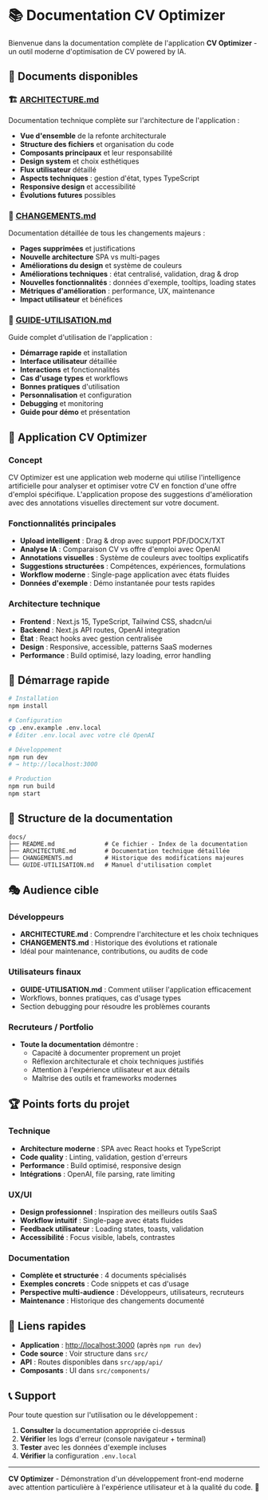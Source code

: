 # 📚 Documentation CV Optimizer

Bienvenue dans la documentation complète de l'application **CV Optimizer** - un outil moderne d'optimisation de CV powered by IA.

## 📖 Documents disponibles

### 🏗️ [ARCHITECTURE.md](./ARCHITECTURE.md)
Documentation technique complète sur l'architecture de l'application :
- **Vue d'ensemble** de la refonte architecturale
- **Structure des fichiers** et organisation du code
- **Composants principaux** et leur responsabilité
- **Design system** et choix esthétiques
- **Flux utilisateur** détaillé
- **Aspects techniques** : gestion d'état, types TypeScript
- **Responsive design** et accessibilité
- **Évolutions futures** possibles

### 🔄 [CHANGEMENTS.md](./CHANGEMENTS.md)
Documentation détaillée de tous les changements majeurs :
- **Pages supprimées** et justifications
- **Nouvelle architecture** SPA vs multi-pages
- **Améliorations du design** et système de couleurs
- **Améliorations techniques** : état centralisé, validation, drag & drop
- **Nouvelles fonctionnalités** : données d'exemple, tooltips, loading states
- **Métriques d'amélioration** : performance, UX, maintenance
- **Impact utilisateur** et bénéfices

### 📖 [GUIDE-UTILISATION.md](./GUIDE-UTILISATION.md)
Guide complet d'utilisation de l'application :
- **Démarrage rapide** et installation
- **Interface utilisateur** détaillée
- **Interactions** et fonctionnalités
- **Cas d'usage types** et workflows
- **Bonnes pratiques** d'utilisation
- **Personnalisation** et configuration
- **Debugging** et monitoring
- **Guide pour démo** et présentation

## 🎯 Application CV Optimizer

### Concept
CV Optimizer est une application web moderne qui utilise l'intelligence artificielle pour analyser et optimiser votre CV en fonction d'une offre d'emploi spécifique. L'application propose des suggestions d'amélioration avec des annotations visuelles directement sur votre document.

### Fonctionnalités principales
- **Upload intelligent** : Drag & drop avec support PDF/DOCX/TXT
- **Analyse IA** : Comparaison CV vs offre d'emploi avec OpenAI
- **Annotations visuelles** : Système de couleurs avec tooltips explicatifs
- **Suggestions structurées** : Compétences, expériences, formulations
- **Workflow moderne** : Single-page application avec états fluides
- **Données d'exemple** : Démo instantanée pour tests rapides

### Architecture technique
- **Frontend** : Next.js 15, TypeScript, Tailwind CSS, shadcn/ui
- **Backend** : Next.js API routes, OpenAI integration
- **État** : React hooks avec gestion centralisée
- **Design** : Responsive, accessible, patterns SaaS modernes
- **Performance** : Build optimisé, lazy loading, error handling

## 🚀 Démarrage rapide

```bash
# Installation
npm install

# Configuration
cp .env.example .env.local
# Éditer .env.local avec votre clé OpenAI

# Développement
npm run dev
# → http://localhost:3000

# Production  
npm run build
npm start
```

## 📁 Structure de la documentation

```
docs/
├── README.md              # Ce fichier - Index de la documentation
├── ARCHITECTURE.md        # Documentation technique détaillée
├── CHANGEMENTS.md         # Historique des modifications majeures  
└── GUIDE-UTILISATION.md   # Manuel d'utilisation complet
```

## 🎭 Audience cible

### Développeurs
- **ARCHITECTURE.md** : Comprendre l'architecture et les choix techniques
- **CHANGEMENTS.md** : Historique des évolutions et rationale
- Idéal pour maintenance, contributions, ou audits de code

### Utilisateurs finaux
- **GUIDE-UTILISATION.md** : Comment utiliser l'application efficacement
- Workflows, bonnes pratiques, cas d'usage types
- Section debugging pour résoudre les problèmes courants

### Recruteurs / Portfolio
- **Toute la documentation** démontre :
  - Capacité à documenter proprement un projet
  - Réflexion architecturale et choix techniques justifiés
  - Attention à l'expérience utilisateur et aux détails
  - Maîtrise des outils et frameworks modernes

## 🏆 Points forts du projet

### Technique
- **Architecture moderne** : SPA avec React hooks et TypeScript
- **Code quality** : Linting, validation, gestion d'erreurs
- **Performance** : Build optimisé, responsive design
- **Intégrations** : OpenAI, file parsing, rate limiting

### UX/UI  
- **Design professionnel** : Inspiration des meilleurs outils SaaS
- **Workflow intuitif** : Single-page avec états fluides
- **Feedback utilisateur** : Loading states, toasts, validation
- **Accessibilité** : Focus visible, labels, contrastes

### Documentation
- **Complète et structurée** : 4 documents spécialisés
- **Exemples concrets** : Code snippets et cas d'usage
- **Perspective multi-audience** : Développeurs, utilisateurs, recruteurs
- **Maintenance** : Historique des changements documenté

## 🔗 Liens rapides

- **Application** : [http://localhost:3000](http://localhost:3000) (après `npm run dev`)
- **Code source** : Voir structure dans `src/`
- **API** : Routes disponibles dans `src/app/api/`
- **Composants** : UI dans `src/components/`

## 📞 Support

Pour toute question sur l'utilisation ou le développement :

1. **Consulter** la documentation appropriée ci-dessus
2. **Vérifier** les logs d'erreur (console navigateur + terminal)
3. **Tester** avec les données d'exemple incluses
4. **Vérifier** la configuration `.env.local`

---

**CV Optimizer** - Démonstration d'un développement front-end moderne avec attention particulière à l'expérience utilisateur et à la qualité du code. 🚀

